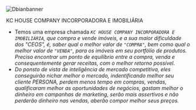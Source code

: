 ![Dbianbanner](https://user-images.githubusercontent.com/79420053/190932592-b0bf814a-c7da-42e1-9d5f-b5c003263d3e.png)


KC HOUSE COMPANY INCORPORADORA E IMOBILIÁRIA

 - Temos uma empresa chamada <em>`KC HOUSE COMPANY INCORPORADORA E IMOBILIÁRIA`<em>, que compra e vende imóveis, e a sua maior dificuldade dos "CEOS", é, saber qual o melhor valor de `"COMPRA"`, bem como qual o melhor valor de `"VENDA"`, para os imóveis em seu portfólio de produtos. Preciso encontrar um ponto de equilíbrio entre a compra, venda e consequentemente gerar receitas, com o melhor retorno possível.
  - Do ponsto de vista de inteligência de mercado competitiva, eles conseguirão nichar melhor o mercado, indentificando melhor seu cliente PERSONA, perdem menos tempo em compras, vendas, qualificaram melhor as oportunidades de negócios, gastam melhor o dinheiro em campanhas de marketing, serão mais assertivos e não perderão dinheiro nas vendas, aberão compor melhor seus preços.
  
